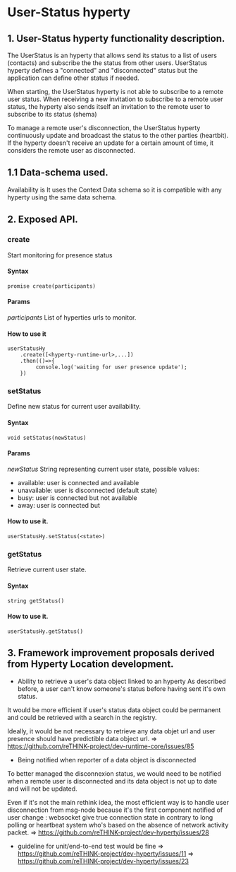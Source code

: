 # User-Status hyperty

## 1. User-Status hyperty functionality description.

The UserStatus is an hyperty that allows send its status to a list of users (contacts) and subscribe the the status from other users.
UserStatus hyperty defines a "connected" and "disconnected" status but the application can define other status if needed.

When starting, the UserStatus hyperty is not able to subscribe to a remote user status. When receiving a new invitation to subscribe to a remote user status, the hyperty also sends itself an invitation to the remote user to subscribe to its status (shema)

To manage a remote user's disconnection, the UserStatus hyperty continuously update and broadcast the status to the other parties (heartbit).
If the hyperty doesn't receive an update for a certain amount of time, it considers the remote user as disconnected.


## 1.1 Data-schema used.
Availability is
It uses the Context Data schema so it is compatible with any hyperty using the same data schema.

## 2. Exposed API.

### create
Start monitoring for presence status

#### Syntax
    promise create(participants)

#### Params
*participants*
 List of hyperties urls to monitor.

#### How to use it
    userStatusHy
        .create([<hyperty-runtime-url>,...])
        .then(()=>{
             console.log('waiting for user presence update');
        })

### setStatus
Define new status for current user availability.

#### Syntax
    void setStatus(newStatus)

#### Params
*newStatus*
String representing current user state, possible values:
- available: user is connected and available
- unavailable: user is disconnected (default state)
- busy: user is connected but not available
- away: user is connected but

#### How to use it.
    userStatusHy.setStatus(<state>)

### getStatus
Retrieve current user state.

#### Syntax
    string getStatus()

#### How to use it.
    userStatusHy.getStatus()


## 3. Framework improvement proposals derived from Hyperty Location development.

- Ability to retrieve a user's data object linked to an hyperty
As described before, a user can't know someone's status before having sent it's own status.

It would be more efficient if user's status data object could be permanent and could be retrieved with a search in the registry.

Ideally, it would be not necessary to retrieve any data objet url and user presence should have predictible data object url.
=> https://github.com/reTHINK-project/dev-runtime-core/issues/85

- Being notified when reporter of a data object is disconnected

To better managed the disconnexion status, we would need to be notified when a remote user is disconnected and its data object is not up to date and will not be updated.

Even if it's not the main rethink idea, the most efficient way is to handle user disconnection from msg-node because it's the first component notified of user change : websocket give true connection state in contrary to long polling or heartbeat system who's based on the absence of network activity packet.
=> https://github.com/reTHINK-project/dev-hyperty/issues/28

- guideline for unit/end-to-end test would be fine
=> https://github.com/reTHINK-project/dev-hyperty/issues/11
=> https://github.com/reTHINK-project/dev-hyperty/issues/23
